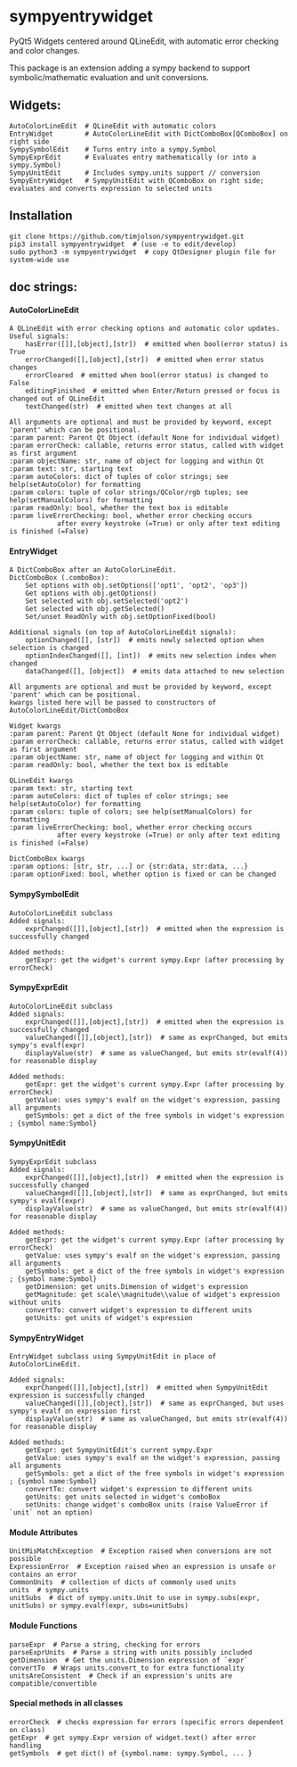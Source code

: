 # sympyentrywidget
PyQt5 Widgets centered around QLineEdit, with automatic error checking and color changes.

This package is an extension adding a sympy backend to support symbolic/mathematic evaluation and unit conversions.

## Widgets:
    
    AutoColorLineEdit  # QLineEdit with automatic colors
    EntryWidget        # AutoColorLineEdit with DictComboBox[QComboBox] on right side
    SympySymbolEdit    # Turns entry into a sympy.Symbol
    SympyExprEdit      # Evaluates entry mathematically (or into a sympy.Symbol)
    SympyUnitEdit      # Includes sympy.units support // conversion
    SympyEntryWidget   # SympyUnitEdit with QComboBox on right side; evaluates and converts expression to selected units

## Installation

    git clone https://github.com/timjolson/sympyentrywidget.git
    pip3 install sympyentrywidget  # (use -e to edit/develop)
    sudo python3 -m sympyentrywidget  # copy QtDesigner plugin file for system-wide use

## doc strings:

#### AutoColorLineEdit
    A QLineEdit with error checking options and automatic color updates.
    Useful signals:
        hasError([]],[object],[str])  # emitted when bool(error status) is True
        errorChanged([],[object],[str])  # emitted when error status changes
        errorCleared  # emitted when bool(error status) is changed to False
        editingFinished  # emitted when Enter/Return pressed or focus is changed out of QLineEdit
        textChanged(str)  # emitted when text changes at all

    All arguments are optional and must be provided by keyword, except 'parent' which can be positional.
    :param parent: Parent Qt Object (default None for individual widget)
    :param errorCheck: callable, returns error status, called with widget as first argument
    :param objectName: str, name of object for logging and within Qt
    :param text: str, starting text
    :param autoColors: dict of tuples of color strings; see help(setAutoColor) for formatting
    :param colors: tuple of color strings/QColor/rgb tuples; see help(setManualColors) for formatting
    :param readOnly: bool, whether the text box is editable
    :param liveErrorChecking: bool, whether error checking occurs
                after every keystroke (=True) or only after text editing is finished (=False)

#### EntryWidget
    A DictComboBox after an AutoColorLineEdit.
    DictComboBox (.comboBox):
        Set options with obj.setOptions(['opt1', 'opt2', 'op3'])
        Get options with obj.getOptions()
        Set selected with obj.setSelected('opt2')
        Get selected with obj.getSelected()
        Set/unset ReadOnly with obj.setOptionFixed(bool)

    Additional signals (on top of AutoColorLineEdit signals):
        optionChanged([], [str])  # emits newly selected option when selection is changed
        optionIndexChanged([], [int])  # emits new selection index when changed
        dataChanged([], [object])  # emits data attached to new selection

    All arguments are optional and must be provided by keyword, except 'parent' which can be positional.
    kwargs listed here will be passed to constructors of AutoColorLineEdit/DictComboBox

    Widget kwargs
    :param parent: Parent Qt Object (default None for individual widget)
    :param errorCheck: callable, returns error status, called with widget as first argument
    :param objectName: str, name of object for logging and within Qt
    :param readOnly: bool, whether the text box is editable

    QLineEdit kwargs
    :param text: str, starting text
    :param autoColors: dict of tuples of color strings; see help(setAutoColor) for formatting
    :param colors: tuple of colors; see help(setManualColors) for formatting
    :param liveErrorChecking: bool, whether error checking occurs
                after every keystroke (=True) or only after text editing is finished (=False)

    DictComboBox kwargs
    :param options: [str, str, ...] or {str:data, str:data, ...}
    :param optionFixed: bool, whether option is fixed or can be changed

#### SympySymbolEdit
    AutoColorLineEdit subclass
    Added signals:
        exprChanged([]],[object],[str])  # emitted when the expression is successfully changed

    Added methods:
        getExpr: get the widget's current sympy.Expr (after processing by errorCheck)

#### SympyExprEdit
    AutoColorLineEdit subclass
    Added signals:
        exprChanged([]],[object],[str])  # emitted when the expression is successfully changed
        valueChanged([]],[object],[str])  # same as exprChanged, but emits sympy's evalf(expr)
        displayValue(str)  # same as valueChanged, but emits str(evalf(4)) for reasonable display

    Added methods:
        getExpr: get the widget's current sympy.Expr (after processing by errorCheck)
        getValue: uses sympy's evalf on the widget's expression, passing all arguments
        getSymbols: get a dict of the free symbols in widget's expression ; {symbol name:Symbol}

#### SympyUnitEdit

    SympyExprEdit subclass
    Added signals:
        exprChanged([]],[object],[str])  # emitted when the expression is successfully changed
        valueChanged([]],[object],[str])  # same as exprChanged, but emits sympy's evalf(expr)
        displayValue(str)  # same as valueChanged, but emits str(evalf(4)) for reasonable display

    Added methods:
        getExpr: get the widget's current sympy.Expr (after processing by errorCheck)
        getValue: uses sympy's evalf on the widget's expression, passing all arguments
        getSymbols: get a dict of the free symbols in widget's expression ; {symbol name:Symbol}
        getDimension: get units.Dimension of widget's expression
        getMagnitude: get scale\\magnitude\\value of widget's expression without units
        convertTo: convert widget's expression to different units
        getUnits: get units of widget's expression

#### SympyEntryWidget
    EntryWidget subclass using SympyUnitEdit in place of AutoColorLineEdit.

    Added signals:
        exprChanged([]],[object],[str])  # emitted when SympyUnitEdit expression is successfully changed
        valueChanged([]],[object],[str])  # same as exprChanged, but uses sympy's evalf on expression first
        displayValue(str)  # same as valueChanged, but emits str(evalf(4)) for reasonable display

    Added methods:
        getExpr: get SympyUnitEdit's current sympy.Expr
        getValue: uses sympy's evalf on the widget's expression, passing all arguments
        getSymbols: get a dict of the free symbols in widget's expression ; {symbol name:Symbol}
        convertTo: convert widget's expression to different units
        getUnits: get units selected in widget's comboBox
        setUnits: change widget's comboBox units (raise ValueError if `unit` not an option)

#### Module Attributes
    
    UnitMisMatchException  # Exception raised when conversions are not possible
    ExpressionError  # Exception raised when an expression is unsafe or contains an error
    CommonUnits  # collection of dicts of commonly used units
    units  # sympy.units
    unitSubs  # dict of sympy.units.Unit to use in sympy.subs(expr, unitSubs) or sympy.evalf(expr, subs=unitSubs)

#### Module Functions

    parseExpr  # Parse a string, checking for errors
    parseExprUnits  # Parse a string with units possibly included
    getDimension  # Get the units.Dimension expression of `expr`
    convertTo  # Wraps units.convert_to for extra functionality
    unitsAreConsistent  # Check if an expression's units are compatible/convertible

#### Special methods in all classes

    errorCheck  # checks expression for errors (specific errors dependent on class)
    getExpr  # get sympy.Expr version of widget.text() after error handling
    getSymbols  # get dict() of {symbol.name: sympy.Symbol, ... }
    
